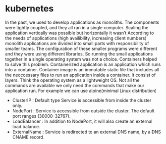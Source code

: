 # kubernetes

In the past, we used to develop applications as monoliths. The components  were tightly coupled, and they all ran in a single computer. Scaling the application vertically was possible but horizontally it wasn’t
According to the needs of applications (high availibility, increasing client numbers) monolith applications are divided into  small parts with responsibility of smaller teams. The configuration of these smaller programs were different and they were using different libraries.  So running the small applications together in a single operating system was not a choice.   Containers helped to solve this problem. Containerized application is an application which runs into a container.  Container image is an immutable static file  that includes all the necccessary files to run an application  inside a container.
It consist of layers. Think the operating system as a lightweight OS. Not all the commands are available we only need the commands that make our application run. For example we can  use alpine(minimal Linux distribution) 



- ClusterIP : Default type Service is accessible from inside the cluster only.
- NodePort : Service is accessible from outside the cluster. The default port ranges (30000–32767).
- LoadBalancer : In addition to NodePort, it will also create an external load balance. 
- ExternalName : Service is redirected to an external DNS name, by a DNS CNAME record.


